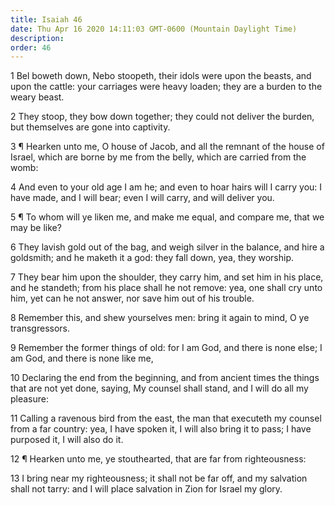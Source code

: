 ```yaml
---
title: Isaiah 46
date: Thu Apr 16 2020 14:11:03 GMT-0600 (Mountain Daylight Time)
description: 
order: 46
---
```


<p>
  1 Bel boweth down, Nebo stoopeth, their idols were upon the beasts, and upon
  the cattle: your carriages were heavy loaden; they are a burden to the weary
  beast.
</p>
<p>
  2 They stoop, they bow down together; they could not deliver the burden, but
  themselves are gone into captivity.
</p>
<p>
  3 &#xB6; Hearken unto me, O house of Jacob, and all the remnant of the house
  of Israel, which are borne by me from the belly, which are carried from the
  womb:
</p>
<p>
  4 And even to your old age I am he; and even to hoar hairs will I carry you: I
  have made, and I will bear; even I will carry, and will deliver you.
</p>
<p>
  5 &#xB6; To whom will ye liken me, and make me equal, and compare me, that we
  may be like?
</p>
<p>
  6 They lavish gold out of the bag, and weigh silver in the balance, and hire a
  goldsmith; and he maketh it a god: they fall down, yea, they worship.
</p>
<p>
  7 They bear him upon the shoulder, they carry him, and set him in his place,
  and he standeth; from his place shall he not remove: yea, one shall cry unto
  him, yet can he not answer, nor save him out of his trouble.
</p>
<p>
  8 Remember this, and shew yourselves men: bring it again to mind, O ye
  transgressors.
</p>
<span></span>
<p>
  9 Remember the former things of old: for I am God, and there is none else; I
  am God, and there is none like me,
</p>
<p>
  10 Declaring the end from the beginning, and from ancient times the things
  that are not yet done, saying, My counsel shall stand, and I will do all my
  pleasure:
</p>
<p>
  11 Calling a ravenous bird from the east, the man that executeth my counsel
  from a far country: yea, I have spoken it, I will also bring it to pass; I
  have purposed it, I will also do it.
</p>
<p>
  12 &#xB6; Hearken unto me, ye stouthearted, that are far from righteousness:
</p>
<p>
  13 I bring near my righteousness; it shall not be far off, and my salvation
  shall not tarry: and I will place salvation in Zion for Israel my glory.
</p>
